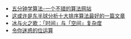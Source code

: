 - [五分钟学算法-一个不错的算法网站](https://www.cxyxiaowu.com)
- [这或许是东半球分析十大排序算法最好的一篇文章](https://www.cxyxiaowu.com/725.html)
- [冰与火之歌：「时间」与「空间」复杂度](https://www.cxyxiaowu.com/1959.html)
- [令你迷惑的位运算](https://juejin.cn/post/6900710763657166855)
